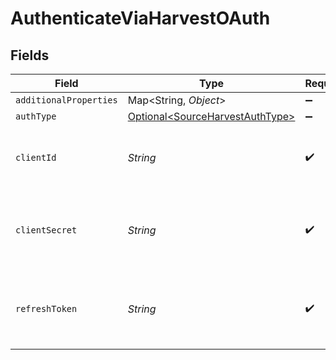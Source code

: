 # AuthenticateViaHarvestOAuth


## Fields

| Field                                                                            | Type                                                                             | Required                                                                         | Description                                                                      |
| -------------------------------------------------------------------------------- | -------------------------------------------------------------------------------- | -------------------------------------------------------------------------------- | -------------------------------------------------------------------------------- |
| `additionalProperties`                                                           | Map\<String, *Object*>                                                           | :heavy_minus_sign:                                                               | N/A                                                                              |
| `authType`                                                                       | [Optional\<SourceHarvestAuthType>](../../models/shared/SourceHarvestAuthType.md) | :heavy_minus_sign:                                                               | N/A                                                                              |
| `clientId`                                                                       | *String*                                                                         | :heavy_check_mark:                                                               | The Client ID of your Harvest developer application.                             |
| `clientSecret`                                                                   | *String*                                                                         | :heavy_check_mark:                                                               | The Client Secret of your Harvest developer application.                         |
| `refreshToken`                                                                   | *String*                                                                         | :heavy_check_mark:                                                               | Refresh Token to renew the expired Access Token.                                 |